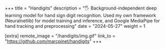 +++
title = "Handigits"
description = "🖐️ Background-independent deep learning model for hand sign digit recognition. Used my own framework (Neuralnetlib) for model training and inference, and Google MediaPipe for hand tracking and preprocessing"
date = "2024-05-27"
weight = 1

[extra]
remote_image = "/handigits/img.gif"
link_to = "https://github.com/marcpinet/handigits"
+++